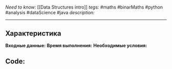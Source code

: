 #
*Need to know:* [[Data Structures intro]]
*tegs:* #maths #binarMaths #python #analysis #dataScience #java
*description:*

---
## Характеристика
**Входные данные:** 
**Время выполнения:** 
**Необходимые условия:** 

## Code: